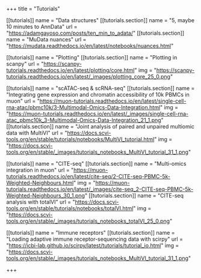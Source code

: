 +++
title = "Tutorials"

[[tutorials]]
	name = "Data structures"
	[[tutorials.section]]
	name = "5, maybe 10 minutes to AnnData"
	url = "https://adamgayoso.com/posts/ten_min_to_adata/"
	[[tutorials.section]]
	name = "MuData nuances"
	url = "https://mudata.readthedocs.io/en/latest/notebooks/nuances.html"

[[tutorials]]
	name = "Plotting"
	[[tutorials.section]]
	name = "Plotting in scanpy"
	url = "https://scanpy-tutorials.readthedocs.io/en/latest/plotting/core.html"
	img = "https://scanpy-tutorials.readthedocs.io/en/latest/_images/plotting_core_25_0.png"

[[tutorials]]
	name = "scATAC-seq & scRNA-seq"
	[[tutorials.section]]
	name = "Integrating gene expression and chromatin accessibility of 10k PBMCs in muon"
	url = "https://muon-tutorials.readthedocs.io/en/latest/single-cell-rna-atac/pbmc10k/3-Multimodal-Omics-Data-Integration.html"
	img = "https://muon-tutorials.readthedocs.io/en/latest/_images/single-cell-rna-atac_pbmc10k_3-Multimodal-Omics-Data-Integration_21_1.png"
	[[tutorials.section]]
	name = "Joint analysis of paired and unpaired multiomic data with MultiVI"
	url = "https://docs.scvi-tools.org/en/stable/tutorials/notebooks/MultiVI_tutorial.html"
	img = "https://docs.scvi-tools.org/en/stable/_images/tutorials_notebooks_MultiVI_tutorial_31_1.png"

[[tutorials]]
	name = "CITE-seq"
	[[tutorials.section]]
	name = "Multi-omics integration in muon"
	url = "https://muon-tutorials.readthedocs.io/en/latest/cite-seq/2-CITE-seq-PBMC-5k-Weighted-Neighbours.html"
	img = "https://muon-tutorials.readthedocs.io/en/latest/_images/cite-seq_2-CITE-seq-PBMC-5k-Weighted-Neighbours_30_1.png"
	[[tutorials.section]]
	name = "CITE-seq analysis with totalVI"
	url = "https://docs.scvi-tools.org/en/stable/tutorials/notebooks/totalVI.html"
	img = "https://docs.scvi-tools.org/en/stable/_images/tutorials_notebooks_totalVI_25_0.png"

[[tutorials]]
	name = "Immune receptors"
	[[tutorials.section]]
	name = "Loading adaptive immune receptor-sequencing data with scirpy"
	url = "https://icbi-lab.github.io/scirpy/latest/tutorials/tutorial_io.html"
	img = "https://docs.scvi-tools.org/en/stable/_images/tutorials_notebooks_MultiVI_tutorial_31_1.png"

+++


